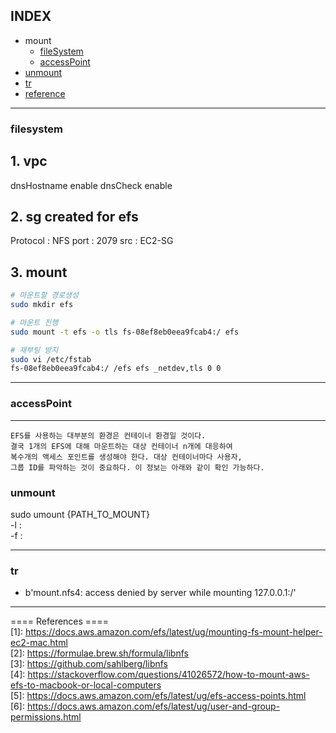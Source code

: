 
## INDEX
- mount
  - [fileSystem](#filesystem)
  - [accessPoint](#accessPoint)
- [unmount](#unmount)
- [tr](#tr)
- [reference](#reference)

---

### filesystem
## 1. vpc 
dnsHostname enable
dnsCheck enable

## 2. sg created for efs 
Protocol : NFS
port : 2079
src : EC2-SG

## 3. mount 
```sh
# 마운트할 경로생성
sudo mkdir efs

# 마운트 진행
sudo mount -t efs -o tls fs-08ef8eb0eea9fcab4:/ efs

# 재부팅 방지
sudo vi /etc/fstab
fs-08ef8eb0eea9fcab4:/ /efs efs _netdev,tls 0 0
```

---

### accessPoint

---

```
EFS를 사용하는 대부분의 환경은 컨테이너 환경일 것이다. 
결국 1개의 EFS에 대해 마운트하는 대상 컨테이너 n개에 대응하여 
복수개의 액세스 포인트를 생성해야 한다. 대상 컨테이너마다 사용자, 
그룹 ID를 파악하는 것이 중요하다. 이 정보는 아래와 같이 확인 가능하다.
```

### unmount
sudo umount {PATH_TO_MOUNT}   
-l :   
-f :  

---

### tr
- b'mount.nfs4: access denied by server while mounting 127.0.0.1:/'

---

==== References ====   
[1]: https://docs.aws.amazon.com/efs/latest/ug/mounting-fs-mount-helper-ec2-mac.html    
[2]: https://formulae.brew.sh/formula/libnfs    
[3]: https://github.com/sahlberg/libnfs    
[4]: https://stackoverflow.com/questions/41026572/how-to-mount-aws-efs-to-macbook-or-local-computers    
[5]: https://docs.aws.amazon.com/efs/latest/ug/efs-access-points.html    
[6]: https://docs.aws.amazon.com/efs/latest/ug/user-and-group-permissions.html    





